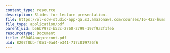 ```yaml
---
content_type: resource
description: Slides for lecture presentation.
file: https://ol-ocw-studio-app-qa.s3.amazonaws.com/courses/16-422-human-supervisory-control-of-automated-systems-spring-2004/8207f8bbf0510ad4e341717c819726f6_050404nucprocont.pdf
file_type: application/pdf
parent_uid: b56b7972-b53c-2760-2799-197f9a2f1feb
resourcetype: Document
title: 050404nucprocont.pdf
uid: 8207f8bb-f051-0ad4-e341-717c819726f6
---
```

